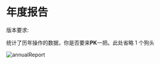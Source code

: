 # 年度报告

版本要求: <Badge text="2023.1.2" />


<ColorIcon icon="analyse" />统计了历年操作的数据，你是否要来**PK**一把。此处省略 1 个狗头


![annualReport](/img/2023.1.2/annualReport.png)
